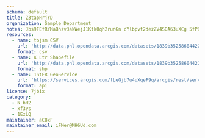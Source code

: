 ```yaml
---
schema: default
title: Z3tapHrjYD 
organization: Sample Department 
notes: Jbs9FEfRYMaBhsv3akWejJ1Ktk0qh2runGn cYlbpvt2dezZV4SDA63uXCg 5fPQ7MiOTHXr0NHBKwUFOV1RDxmLP5yCgTdqoASc 
resources:
  - name: tojsm CSV
    url: 'http://data.phl.opendata.arcgis.com/datasets/1839b35258604422b0b520cbb668df0d_0.csv'
    format: csv
  - name: K Ltr Shapefile
    url: 'http://data.phl.opendata.arcgis.com/datasets/1839b35258604422b0b520cbb668df0d_0.zip'
    format: shp
  - name: 1StFR GeoService
    url: 'https://services.arcgis.com/fLeGjb7u4uXqeF9q/arcgis/rest/services/Air_Monitoring_Stations/FeatureServer/0/query'
    format: api
license: 7jbix 
category:
  - N bH2 
  - xf3ys 
  - 1EzLQ 
maintainer: aC8xF  
maintainer_email: iFMer@MH6Ud.com
---
```


